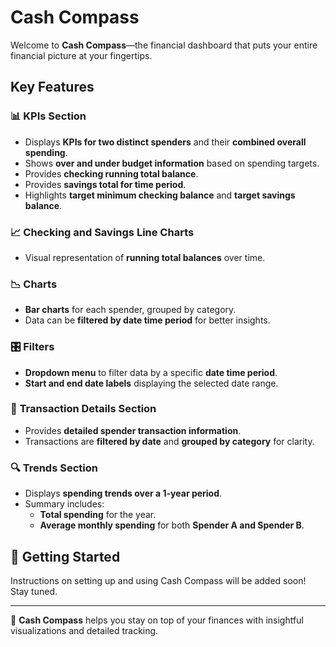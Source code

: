 # Cash Compass  

Welcome to **Cash Compass**—the financial dashboard that puts your entire financial picture at your fingertips.  

## Key Features  

### 📊 **KPIs Section**  
- Displays **KPIs for two distinct spenders** and their **combined overall spending**.  
- Shows **over and under budget information** based on spending targets.  
- Provides **checking running total balance**.
- Provides **savings total for time period**.
- Highlights **target minimum checking balance** and **target savings balance**.  

### 📈 **Checking and Savings Line Charts**  
- Visual representation of **running total balances** over time.  

### 📉 **Charts**  
- **Bar charts** for each spender, grouped by category.  
- Data can be **filtered by date time period** for better insights.  

### 🎛 **Filters**  
- **Dropdown menu** to filter data by a specific **date time period**.  
- **Start and end date labels** displaying the selected date range.  

### 📝 **Transaction Details Section**  
- Provides **detailed spender transaction information**.  
- Transactions are **filtered by date** and **grouped by category** for clarity.  

### 🔍 **Trends Section**  
- Displays **spending trends over a 1-year period**.  
- Summary includes:  
  - **Total spending** for the year.  
  - **Average monthly spending** for both **Spender A and Spender B**.  

## 🚀 Getting Started  

Instructions on setting up and using Cash Compass will be added soon! Stay tuned.  

---

🔹 **Cash Compass** helps you stay on top of your finances with insightful visualizations and detailed tracking.  

